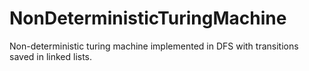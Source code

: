 # NonDeterministicTuringMachine
Non-deterministic turing machine implemented in DFS with transitions saved in linked lists.
